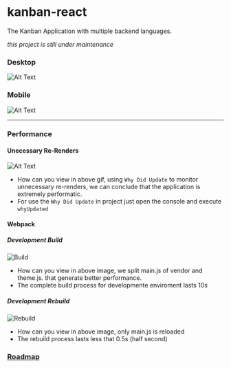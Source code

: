 # kanban-react
The Kanban Application with multiple backend languages.

*this project is still under maintenance*

### Desktop
![Alt Text](https://github.com/allangomessl/kanban-react/blob/master/docs/desktop.gif?raw=true)


### Mobile
![Alt Text](https://github.com/allangomessl/kanban-react/blob/master/docs/mobile.gif?raw=true)

-------

### Performance
#### Unecessary Re-Renders
![Alt Text](https://github.com/allangomessl/kanban-react/blob/master/docs/rerender.gif?raw=true)
- How can you view in above gif, using `Why Did Update` to monitor unnecessary re-renders, we can conclude that the application is extremely performatic.
- For use the `Why Did Update` in project just open the console and execute `whyUpdated`

#### Webpack

##### Development Build
![Build](https://github.com/allangomessl/kanban-react/blob/master/docs/webpack_build.png?raw=true)
- How can you view in above image, we split main.js of vendor and theme.js. that generate better performance.
- The complete build process for developmente enviroment lasts 10s

##### Development Rebuild
![Rebuild](https://github.com/allangomessl/kanban-react/blob/master/docs/webpack_rebuild.png?raw=true)
- How can you view in above image, only main.js is reloaded
- The rebuild process lasts less that 0.5s (half second)


### [Roadmap](https://github.com/allangomessl/kanban-react/projects/1)
